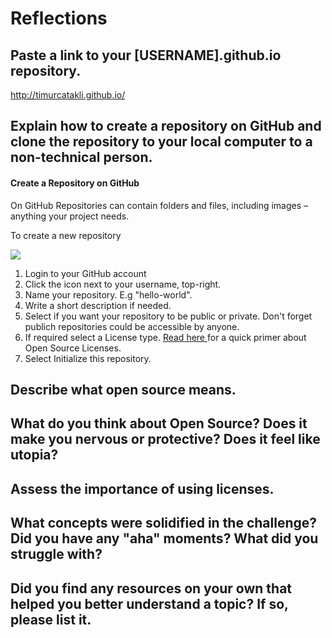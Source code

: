 # Reflections

## Paste a link to your [USERNAME].github.io repository.
http://timurcatakli.github.io/

## Explain how to create a repository on GitHub and clone the repository to your local computer to a non-technical person.

#### Create a Repository on GitHub
On GitHub Repositories can contain folders and files, including images – anything your project needs.

To create a new repository

<img src="https://guides.github.com/activities/hello-world/create-new-repo.png"/>

1. Login to your GitHub account
2. Click the  icon next to your username, top-right.
3. Name your repository. E.g "hello-world".
4. Write a short description if needed.
5. Select if you want your repository to be public or private. Don't forget publich repositories could be accessible by anyone.
6. If required select a License type. <a href="http://www.smashingmagazine.com/2010/03/24/a-short-guide-to-open-source-and-similar-licenses/" target="_blank">Read here </a> for a quick primer about Open Source Licenses.
7. Select Initialize this repository.


## Describe what open source means.


## What do you think about Open Source? Does it make you nervous or protective? Does it feel like utopia?


## Assess the importance of using licenses.


## What concepts were solidified in the challenge? Did you have any "aha" moments? What did you struggle with?


## Did you find any resources on your own that helped you better understand a topic? If so, please list it.